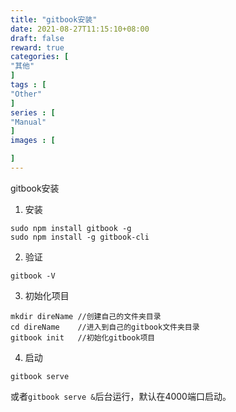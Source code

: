 ```yaml
---
title: "gitbook安装"
date: 2021-08-27T11:15:10+08:00
draft: false
reward: true
categories: [
"其他"
]
tags : [
"Other"
]
series : [
"Manual"
]
images : [

]
---
```


gitbook安装

1. 安装

```shell
sudo npm install gitbook -g
sudo npm install -g gitbook-cli
```

2. 验证

```shell
gitbook -V
```

3. 初始化项目

```shell
mkdir direName //创建自己的文件夹目录
cd direName    //进入到自己的gitbook文件夹目录
gitbook init   //初始化gitbook项目
```

4. 启动

```shell
gitbook serve
```

或者`gitbook serve &`后台运行，默认在4000端口启动。

